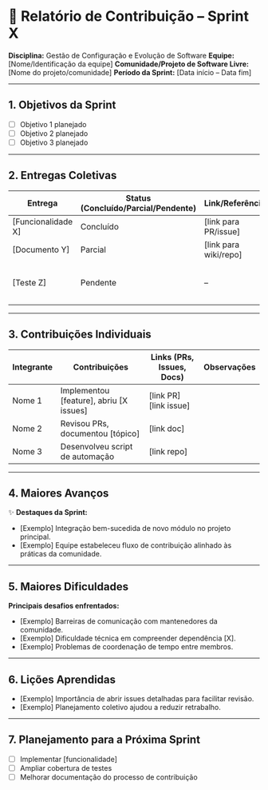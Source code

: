 
# 📝 Relatório de Contribuição – Sprint X

**Disciplina:** Gestão de Configuração e Evolução de Software
**Equipe:** \[Nome/Identificação da equipe]
**Comunidade/Projeto de Software Livre:** \[Nome do projeto/comunidade]
**Período da Sprint:** \[Data início – Data fim]

---

## 1. Objetivos da Sprint

* [ ] Objetivo 1 planejado
* [ ] Objetivo 2 planejado
* [ ] Objetivo 3 planejado

---

## 2. Entregas Coletivas

| Entrega             | Status (Concluído/Parcial/Pendente) | Link/Referência        | Observações                       |
| ------------------- | ----------------------------------- | ---------------------- | --------------------------------- |
| \[Funcionalidade X] | Concluído                           | \[link para PR/issue]  | Impacto na comunidade             |
| \[Documento Y]      | Parcial                             | \[link para wiki/repo] | Necessita revisão                 |
| \[Teste Z]          | Pendente                            | –                      | Bloqueado por dependência externa |

---

## 3. Contribuições Individuais

| Integrante | Contribuições                             | Links (PRs, Issues, Docs) | Observações |
| ---------- | ----------------------------------------- | ------------------------- | ----------- |
| Nome 1     | Implementou \[feature], abriu \[X issues] | \[link PR] \[link issue]  |             |
| Nome 2     | Revisou PRs, documentou \[tópico]         | \[link doc]               |             |
| Nome 3     | Desenvolveu script de automação           | \[link repo]              |             |

---

## 4. Maiores Avanços

✨ **Destaques da Sprint:**

* \[Exemplo] Integração bem-sucedida de novo módulo no projeto principal.
* \[Exemplo] Equipe estabeleceu fluxo de contribuição alinhado às práticas da comunidade.

---

## 5. Maiores Dificuldades

**Principais desafios enfrentados:**

* \[Exemplo] Barreiras de comunicação com mantenedores da comunidade.
* \[Exemplo] Dificuldade técnica em compreender dependência \[X].
* \[Exemplo] Problemas de coordenação de tempo entre membros.

---

## 6. Lições Aprendidas

* \[Exemplo] Importância de abrir issues detalhadas para facilitar revisão.
* \[Exemplo] Planejamento coletivo ajudou a reduzir retrabalho.

---

## 7. Planejamento para a Próxima Sprint

* [ ] Implementar \[funcionalidade]
* [ ] Ampliar cobertura de testes
* [ ] Melhorar documentação do processo de contribuição
